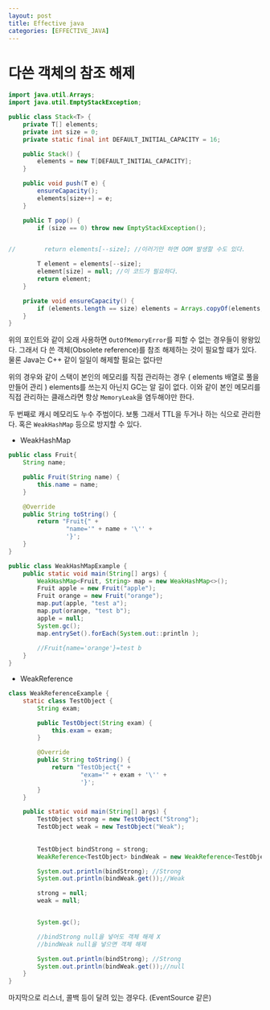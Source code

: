 ```yaml
---
layout: post
title: Effective java
categories: [EFFECTIVE_JAVA]
---
```




# 다쓴 객체의 참조 해제

```java
import java.util.Arrays;
import java.util.EmptyStackException;

public class Stack<T> {
    private T[] elements;
    private int size = 0;
    private static final int DEFAULT_INITIAL_CAPACITY = 16;

    public Stack() {
        elements = new T[DEFAULT_INITIAL_CAPACITY];
    }

    public void push(T e) {
        ensureCapacity();
        elements[size++] = e;
    }

    public T pop() {
        if (size == 0) throw new EmptyStackException();


//        return elements[--size]; //이러기만 하면 OOM 발생할 수도 있다.

        T element = elements[--size];
        element[size] = null; //이 코드가 필요하다.
        return element;
    }

    private void ensureCapacity() {
        if (elements.length == size) elements = Arrays.copyOf(elements, 2 * size + 1);
    }
}
```

위의 포인트와 같이 오래 사용하면 `OutOfMemoryError`를 피할 수 없는 경우들이 왕왕있다. 그래서 다 쓴 객체(Obsolete reference)를 참조 해제하는 것이
필요할 떄가 있다. 물론 Java는 C++ 같이 일일이 해제할 필요는 없다만 

위의 경우와 같이 스택이 본인의 메모리를 직접 관리하는 경우 ( elements 배열로 풀을 만들어 관리 ) elements를 쓰는지 아닌지 GC는 알 길이 없다. 
이와 같이 본인 메모리를 직접 관리하는 클래스라면 항상 `MemoryLeak`을 염두해야만 한다.

두 번째로 캐시 메모리도 누수 주범이다. 보통 그래서 TTL을 두거나 하는 식으로 관리한다. 혹은 `WeakHashMap` 등으로 방지할 수 있다.

- WeakHashMap

```java
public class Fruit{
    String name;

    public Fruit(String name) {
        this.name = name;
    }

    @Override
    public String toString() {
        return "Fruit{" +
                "name='" + name + '\'' +
                '}';
    }
}

public class WeakHashMapExample {
    public static void main(String[] args) {
        WeakHashMap<Fruit, String> map = new WeakHashMap<>();
        Fruit apple = new Fruit("apple");
        Fruit orange = new Fruit("orange");
        map.put(apple, "test a");
        map.put(orange, "test b");
        apple = null;
        System.gc();
        map.entrySet().forEach(System.out::println );
        
        //Fruit{name='orange'}=test b
    }
}
```

- WeakReference

```java
class WeakReferenceExample {
    static class TestObject {
        String exam;

        public TestObject(String exam) {
            this.exam = exam;
        }

        @Override
        public String toString() {
            return "TestObject{" +
                    "exam='" + exam + '\'' +
                    '}';
        }
    }

    public static void main(String[] args) {
        TestObject strong = new TestObject("Strong");
        TestObject weak = new TestObject("Weak");
        
        
        TestObject bindStrong = strong;
        WeakReference<TestObject> bindWeak = new WeakReference<TestObject>(weak);

        System.out.println(bindStrong); //Strong
        System.out.println(bindWeak.get());//Weak

        strong = null;
        weak = null;


        System.gc();

        //bindStrong null을 넣어도 객체 해제 X
        //bindWeak null을 넣으면 객체 해제

        System.out.println(bindStrong); //Strong
        System.out.println(bindWeak.get());//null
    }
}
```

마지막으로 리스너, 콜백 등이 달려 있는 경우다. (EventSource 같은)